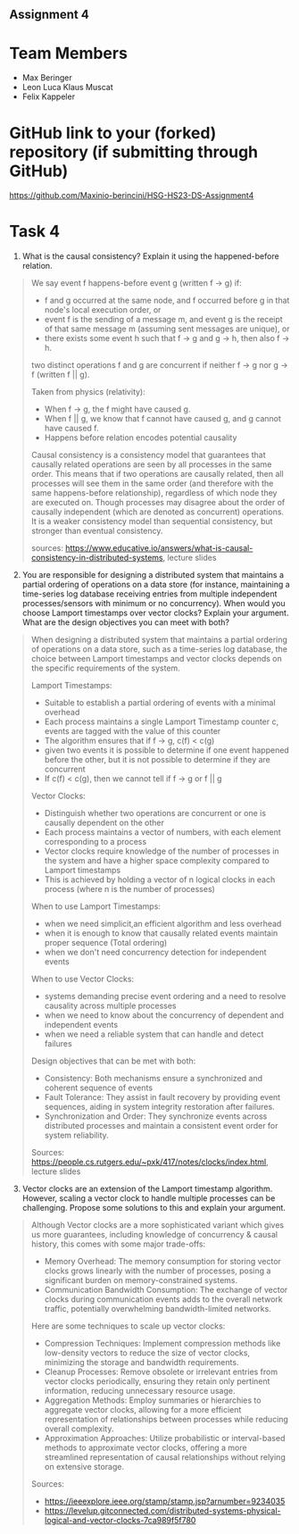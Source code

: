 Assignment 4
------------

# Team Members
- Max Beringer
- Leon Luca Klaus Muscat
- Felix Kappeler

# GitHub link to your (forked) repository (if submitting through GitHub)

https://github.com/Maxinio-berincini/HSG-HS23-DS-Assignment4


# Task 4

1. What is the causal consistency? Explain it using the happened-before relation.
> We say event f happens-before event g (written f -> g) if:
> - f and g occurred at the same node, and f occurred before g in that node's local execution order, or
> - event f is the sending of a message m, and event g is the receipt of that same message m (assuming sent messages are unique), or
> - there exists some event h such that f -> g and g -> h, then also f -> h.
> 
> two distinct operations f and g are concurrent if neither f -> g nor g -> f (written f || g). 
> 
> Taken from physics (relativity):
> - When f -> g, the f might have caused g.
> - When f || g, we know that f cannot have caused g, and g cannot have caused f.
> - Happens before relation encodes potential causality
> 
> Causal consistency is a consistency model that guarantees that causally related operations are seen by all processes in the same order. 
> This means that if two operations are causally related, then all processes will see them in the same order (and therefore with the same happens-before relationship), 
> regardless of which node they are executed on. Though processes may disagree about the order of causally independent (which are denoted as concurrent) operations.
> It is a weaker consistency model than sequential consistency, but stronger than eventual consistency.
> 
> sources: https://www.educative.io/answers/what-is-causal-consistency-in-distributed-systems, lecture slides

2. You are responsible for designing a distributed system that maintains a partial ordering of operations on a data store (for instance, maintaining a time-series log database receiving entries from multiple independent processes/sensors with minimum or no concurrency). When would you choose Lamport timestamps over vector clocks? Explain your argument. 
   What are the design objectives you can meet with both?
>When designing a distributed system that maintains a partial ordering of operations on a data store, such as a time-series log database, the choice between Lamport timestamps and vector clocks depends on the specific requirements of the system.
> 
> Lamport Timestamps:
> - Suitable to establish a partial ordering of events with a minimal overhead
> - Each process maintains a single Lamport Timestamp counter c, events are tagged with the value of this counter
> - The algorithm ensures that if f -> g, c(f) < c(g)
> - given two events it is possible to determine if one event happened before the other, but it is not possible to determine if they are concurrent
> - If c(f) < c(g), then we cannot tell if f -> g or f || g
> 
> Vector Clocks:
> - Distinguish whether two operations are concurrent or one is causally dependent on the other
> - Each process maintains a vector of numbers, with each element corresponding to a process
> - Vector clocks require knowledge of the number of processes in the system and have a higher space complexity compared to Lamport timestamps
> - This is achieved by holding a vector of n logical clocks in each process (where n is the number of processes)
> 
>When to use Lamport Timestamps:
> - when we need simplicit,an efficient algorithm and less overhead
> - when it is enough to know that causally related events maintain proper sequence (Total ordering)
> - when we don't need concurrency detection for independent events
> 
> When to use Vector Clocks:
> - systems demanding precise event ordering and a need to resolve causality across multiple processes
> - when we need to know about the concurrency of dependent and independent events
> - when we need a reliable system that can handle and detect failures
> 
> Design objectives that can be met with both:
> - Consistency: Both mechanisms ensure a synchronized and coherent sequence of events
> - Fault Tolerance: They assist in fault recovery by providing event sequences, aiding in system integrity restoration after failures.  
> - Synchronization and Order: They synchronize events across distributed processes and maintain a consistent event order for system reliability.
> 
> Sources: https://people.cs.rutgers.edu/~pxk/417/notes/clocks/index.html, lecture slides


3. Vector clocks are an extension of the Lamport timestamp algorithm. However, scaling a vector clock to handle multiple processes can be challenging. Propose some solutions to this and explain your argument. 
>Although Vector clocks are a more sophisticated variant which gives us more guarantees, including knowledge of concurrency & causal history, this comes with some major trade-offs:
> - Memory Overhead: The memory consumption for storing vector clocks grows linearly with the number of processes, posing a significant burden on memory-constrained systems. 
> - Communication Bandwidth Consumption: The exchange of vector clocks during communication events adds to the overall network traffic, potentially overwhelming bandwidth-limited networks.
>
> Here are some techniques to scale up vector clocks:
> - Compression Techniques: Implement compression methods like low-density vectors to reduce the size of vector clocks, minimizing the storage and bandwidth requirements. 
> - Cleanup Processes: Remove obsolete or irrelevant entries from vector clocks periodically, ensuring they retain only pertinent information, reducing unnecessary resource usage. 
> - Aggregation Methods: Employ summaries or hierarchies to aggregate vector clocks, allowing for a more efficient representation of relationships between processes while reducing overall complexity. 
> - Approximation Approaches: Utilize probabilistic or interval-based methods to approximate vector clocks, offering a more streamlined representation of causal relationships without relying on extensive storage.
>
> Sources: 
> - https://ieeexplore.ieee.org/stamp/stamp.jsp?arnumber=9234035
> - https://levelup.gitconnected.com/distributed-systems-physical-logical-and-vector-clocks-7ca989f5f780
> 